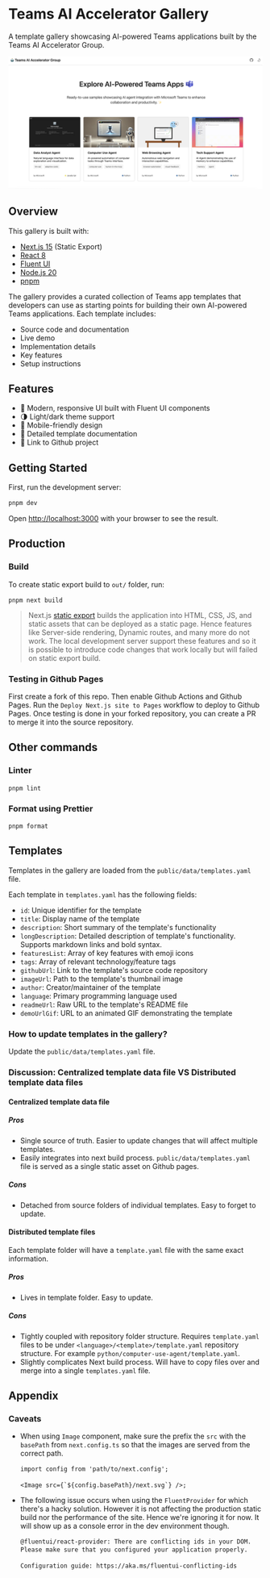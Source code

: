 # Teams AI Accelerator Gallery

A template gallery showcasing AI-powered Teams applications built by the Teams AI Accelerator Group.

![Template Gallery](assets/gallery-example.png)

## Overview

This gallery is built with:

- [Next.js 15](https://nextjs.org/) (Static Export)
- [React 8](https://react.dev/)
- [Fluent UI](https://react.fluentui.dev/)
- [Node.js 20](https://nodejs.org/)
- [pnpm](https://pnpm.io/)

The gallery provides a curated collection of Teams app templates that developers can use as starting points for building their own AI-powered Teams applications. Each template includes:

- Source code and documentation
- Live demo
- Implementation details
- Key features
- Setup instructions

## Features

- 🎨 Modern, responsive UI built with Fluent UI components
- 🌗 Light/dark theme support
- 📱 Mobile-friendly design
- 📖 Detailed template documentation
- 🚀 Link to Github project

## Getting Started

First, run the development server:

```bash
pnpm dev
```

Open [http://localhost:3000](http://localhost:3000) with your browser to see the result.

## Production

### Build

To create static export build to `out/` folder, run:

```
pnpm next build
```

> Next.js [static export](https://nextjs.org/docs/pages/building-your-application/deploying/static-exports) builds the
> application into HTML, CSS, JS, and static assets that can be deployed as a static page. Hence features like
> Server-side rendering, Dynamic routes, and many more do not work. The local development server support these features
> and so it is possible to introduce code changes that work locally but will failed on static export build.

### Testing in Github Pages

First create a fork of this repo. Then enable Github Actions and Github Pages. Run the `Deploy Next.js site to Pages` workflow to deploy to Github Pages. Once testing is done in your forked repository, you can create a PR to merge it into the source repository.

## Other commands

### Linter

```
pnpm lint
```

### Format using Prettier

```
pnpm format
```

## Templates

Templates in the gallery are loaded from the `public/data/templates.yaml` file.

Each template in `templates.yaml` has the following fields:

- `id`: Unique identifier for the template
- `title`: Display name of the template
- `description`: Short summary of the template's functionality
- `longDescription`: Detailed description of template's functionality. Supports markdown links and bold syntax.
- `featuresList`: Array of key features with emoji icons
- `tags`: Array of relevant technology/feature tags
- `githubUrl`: Link to the template's source code repository
- `imageUrl`: Path to the template's thumbnail image
- `author`: Creator/maintainer of the template
- `language`: Primary programming language used
- `readmeUrl`: Raw URL to the template's README file
- `demoUrlGif`: URL to an animated GIF demonstrating the template

### How to update templates in the gallery?

Update the `public/data/templates.yaml` file.

### Discussion: Centralized template data file VS Distributed template data files

#### Centralized template data file

##### Pros

- Single source of truth. Easier to update changes that will affect multiple templates.
- Easily integrates into next build process. `public/data/templates.yaml` file is served as a single static asset on Github pages.

##### Cons

- Detached from source folders of individual templates. Easy to forget to update.

#### Distributed template files

Each template folder will have a `template.yaml` file with the same exact information.

##### Pros

- Lives in template folder. Easy to update.

##### Cons

- Tightly coupled with repository folder structure. Requires `template.yaml` files to be under `<language>/<template>/template.yaml` repository structure. For example `python/computer-use-agent/template.yaml`.
- Slightly complicates Next build process. Will have to copy files over and merge into a single `templates.yaml` file.

## Appendix

### Caveats

- When using `Image` component, make sure the prefix the `src` with the `basePath` from `next.config.ts` so that the images are served from the correct path.

  ```tsx
  import config from 'path/to/next.config';

  <Image src={`${config.basePath}/next.svg`} />;
  ```

- The following issue occurs when using the `FluentProvider` for which there's a hacky solution. However it is not affecting the production static build nor the performance of the site. Hence we're ignoring it for now. It will show up as a console error in the dev environment though.

  ```
  @fluentui/react-provider: There are conflicting ids in your DOM. Please make sure that you configured your application properly.

  Configuration guide: https://aka.ms/fluentui-conflicting-ids
  ```
